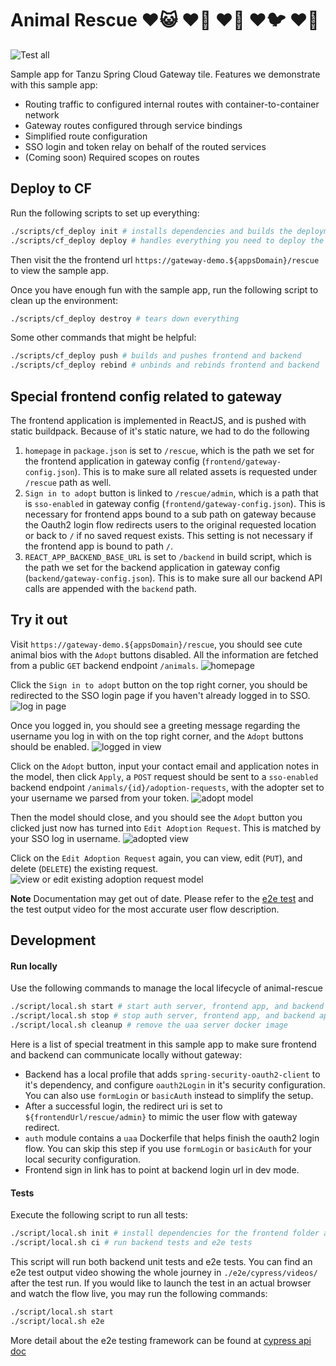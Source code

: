 # Animal Rescue ♥️😺 ♥️🐶 ♥️🐰 ♥️🐦 ♥️🐹
![Test all](https://github.com/spring-cloud-services-samples/animal-rescue/workflows/Test%20all/badge.svg?branch=master&event=default)

Sample app for Tanzu Spring Cloud Gateway tile. 
Features we demonstrate with this sample app:
- Routing traffic to configured internal routes with container-to-container network
- Gateway routes configured through service bindings
- Simplified route configuration
- SSO login and token relay on behalf of the routed services
- (Coming soon) Required scopes on routes



## Deploy to CF

Run the following scripts to set up everything:
```bash
./scripts/cf_deploy init # installs dependencies and builds the deployment artifact
./scripts/cf_deploy deploy # handles everything you need to deploy the frontend, backend, and gateway
```
Then visit the the frontend url `https://gateway-demo.${appsDomain}/rescue` to view the sample app.

Once you have enough fun with the sample app, run the following script to clean up the environment:
```bash
./scripts/cf_deploy destroy # tears down everything
```

Some other commands that might be helpful:
```bash
./scripts/cf_deploy push # builds and pushes frontend and backend
./scripts/cf_deploy rebind # unbinds and rebinds frontend and backend
```

## Special frontend config related to gateway

The frontend application is implemented in ReactJS, and is pushed with static buildpack. Because of it's static nature, we had to do the following 
1. `homepage` in `package.json` is set to `/rescue`, which is the path we set for the frontend application in gateway config (`frontend/gateway-config.json`). This is to make sure all related assets is requested under `/rescue` path as well.
1. `Sign in to adopt` button is linked to `/rescue/admin`, which is a path that is `sso-enabled` in gateway config (`frontend/gateway-config.json`). This is necessary for frontend apps bound to a sub path on gateway because the Oauth2 login flow redirects users to the original requested location or back to `/` if no saved request exists. This setting is not necessary if the frontend app is bound to path `/`.
1. `REACT_APP_BACKEND_BASE_URL` is set to `/backend` in build script, which is the path we set for the backend application in gateway config (`backend/gateway-config.json`). This is to make sure all our backend API calls are appended with the `backend` path.


## Try it out
Visit `https://gateway-demo.${appsDomain}/rescue`, you should see cute animal bios with the `Adopt` buttons disabled. All the information are fetched from a public `GET` backend endpoint `/animals`. 
![homepage](./docs/images/homepage.png)

Click the `Sign in to adopt` button on the top right corner, you should be redirected to the SSO login page if you haven't already logged in to SSO.
![log in page](./docs/images/login.png)

Once you logged in, you should see a greeting message regarding the username you log in with on the top right corner, and the `Adopt` buttons should be enabled.
![logged in view](./docs/images/logged-in.png)

Click on the `Adopt` button, input your contact email and application notes in the model, then click `Apply`, a `POST` request should be sent to a `sso-enabled` backend endpoint `/animals/{id}/adoption-requests`, with the adopter set to your username we parsed from your token.
![adopt model](./docs/images/adopt.png)   

Then the model should close, and you should see the `Adopt` button you clicked just now has turned into `Edit Adoption Request`. This is matched by your SSO log in username.
![adopted view](./docs/images/adopted.png)   

Click on the `Edit Adoption Request` again, you can view, edit (`PUT`), and delete (`DELETE`) the existing request.
![view or edit existing adoption request model](./docs/images/edit-or-delete.png)   

**Note**
Documentation may get out of date. Please refer to the [e2e test](./e2e/cypress/integration/) and the test output video for the most accurate user flow description.

## Development

#### Run locally 
Use the following commands to manage the local lifecycle of animal-rescue
```bash
./script/local.sh start # start auth server, frontend app, and backend app
./script/local.sh stop # stop auth server, frontend app, and backend app
./script/local.sh cleanup # remove the uaa server docker image
``` 

Here is a list of special treatment in this sample app to make sure frontend and backend can communicate locally without gateway:
- Backend has a local profile that adds `spring-security-oauth2-client` to it's dependency, and configure `oauth2Login` in it's security configuration. You can also use `formLogin` or `basicAuth` instead to simplify the setup.
- After a successful login, the redirect uri is set to `${frontendUrl/rescue/admin}` to mimic the user flow with gateway redirect.
- `auth` module contains a `uaa` Dockerfile that helps finish the oauth2 login flow. You can skip this step if you use `formLogin` or `basicAuth` for your local security configuration.
- Frontend sign in link has to point at backend login url in dev mode. 

#### Tests
Execute the following script to run all tests:
```bash
./script/local.sh init # install dependencies for the frontend folder and the e2e folder
./script/local.sh ci # run backend tests and e2e tests
```

This script will run both backend unit tests and e2e tests.
You can find an e2e test output video showing the whole journey in `./e2e/cypress/videos/` after the test run. 
If you would like to launch the test in an actual browser and watch the flow live, you may run the following commands:
```bash
./script/local.sh start
./script/local.sh e2e
``` 
More detail about the e2e testing framework can be found at [cypress api doc](https://docs.cypress.io/api/api/table-of-contents.html) 
